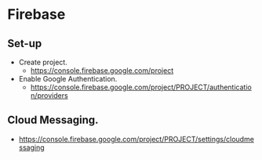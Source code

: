 # Firebase

## Set-up

* Create project.
  - https://console.firebase.google.com/project  
* Enable Google Authentication.
  - https://console.firebase.google.com/project/PROJECT/authentication/providers

## Cloud Messaging.
  - https://console.firebase.google.com/project/PROJECT/settings/cloudmessaging
